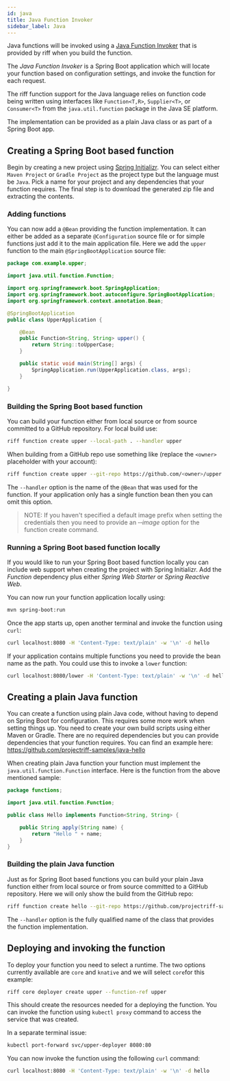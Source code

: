 ```yaml
---
id: java
title: Java Function Invoker
sidebar_label: Java
---
```


Java functions will be invoked using a [Java Function Invoker](https://github.com/projectriff/java-function-invoker) that is provided by riff when you build the function.

The _Java Function Invoker_ is a Spring Boot application which will locate your function based on configuration settings, and invoke the function for each request.

The riff function support for the Java language relies on function code being written using interfaces like `Function<T,R>`, `Supplier<T>`, or `Consumer<T>` from the `java.util.function` package in the Java SE platform.

The implementation can be provided as a plain Java class or as part of a Spring Boot app.

## Creating a Spring Boot based function

Begin by creating a new project using [Spring Initializr](start.spring.io).  You can select either `Maven Project` or `Gradle Project` as the project type but the language must be `Java`. Pick a name for your project and any dependencies that your function requires. The final step is to download the generated zip file and extracting the contents.

### Adding functions

You can now add a `@Bean` providing the function implementation. It can either be added as a separate `@Configuration` source file or for simple functions just add it to the main application file. Here we add the `upper` function to the main `@SpringBootApplication` source file:

```java
package com.example.upper;

import java.util.function.Function;

import org.springframework.boot.SpringApplication;
import org.springframework.boot.autoconfigure.SpringBootApplication;
import org.springframework.context.annotation.Bean;

@SpringBootApplication
public class UpperApplication {

	@Bean
	public Function<String, String> upper() {
		return String::toUpperCase;
	}

	public static void main(String[] args) {
		SpringApplication.run(UpperApplication.class, args);
	}

}
```

### Building the Spring Boot based function

You can build your function either from local source or from source committed to a GitHub repository. For local build use:

```bash
riff function create upper --local-path . --handler upper
```

When building from a GitHub repo use something like (replace the `<owner>` placeholder with your account):

```bash
riff function create upper --git-repo https://github.com/<owner>/upper.git --handler upper
```

The `--handler` option is the name of the `@Bean` that was used for the function. If your application only has a single function bean then you can omit this option.

> NOTE: If you haven't specified a default image prefix when setting the credentials then you need to provide an _&#8209;&#8209;image_ option for the function create command.

### Running a Spring Boot based function locally

If you would like to run your Spring Boot based function locally you can include web support when creating the project with Spring Initializr. Add the _Function_ dependency plus either _Spring Web Starter_ or _Spring Reactive Web_.

You can now run your function application locally using:

```bash
mvn spring-boot:run
```

Once the app starts up, open another terminal and invoke the function using `curl`:

```bash
curl localhost:8080 -H 'Content-Type: text/plain' -w '\n' -d hello
```

If your application contains multiple functions you need to provide the bean name as the path. You could use this to invoke a `lower` function:

```bash
curl localhost:8080/lower -H 'Content-Type: text/plain' -w '\n' -d hello
```

## Creating a plain Java function

You can create a function using plain Java code, without having to depend on Spring Boot for configuration. This requires some more work when setting things up. You need to create your own build scripts using either Maven or Gradle. There are no required dependencies but you can provide dependencies that your function requires. You can find an example here: https://github.com/projectriff-samples/java-hello

When creating plain Java function your function must implement the `java.util.function.Function` interface. Here is the function from the above mentioned sample:

```java
package functions;

import java.util.function.Function;

public class Hello implements Function<String, String> {

	public String apply(String name) {
		return "Hello " + name;
	}
}
```

### Building the plain Java function

Just as for Spring Boot based functions you can build your plain Java function either from local source or from source committed to a GitHub repository. Here we will only show the build from the GitHub repo:

```bash
riff function create hello --git-repo https://github.com/projectriff-samples/java-hello.git --handler functions.Hello
```

The `--handler` option is the fully qualified name of the class that provides the function implementation.

## Deploying and invoking the function

To deploy your function you need to select a runtime. The two options currently available are `core` and `knative` and we will select `core`for this example:

```bash
riff core deployer create upper --function-ref upper
```

This should create the resources needed for a deploying the function. You can invoke the function using `kubectl proxy` command to access the service that was created.

In a separate terminal issue:
```bash
kubectl port-forward svc/upper-deployer 8080:80
```

You can now invoke the function using the following `curl` command:

```bash
curl localhost:8080 -H 'Content-Type: text/plain' -w '\n' -d hello
```
